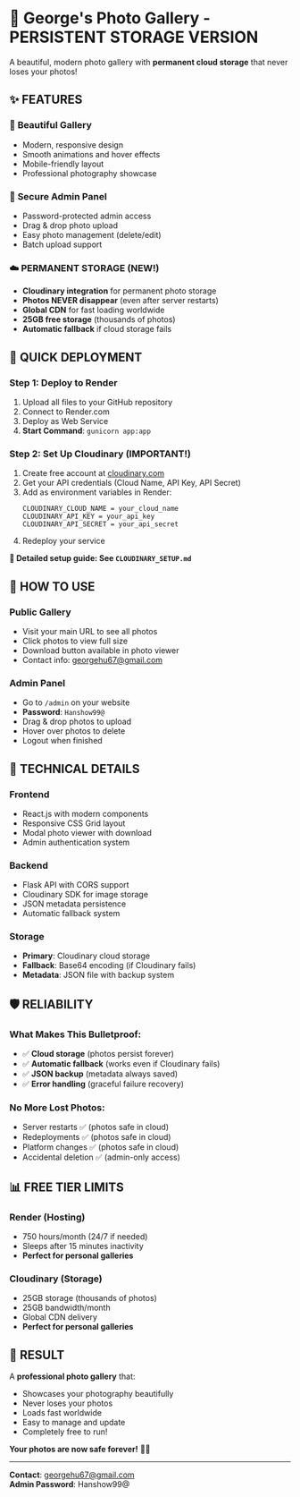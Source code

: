 # 📸 George's Photo Gallery - PERSISTENT STORAGE VERSION

A beautiful, modern photo gallery with **permanent cloud storage** that never loses your photos!

## ✨ FEATURES

### 🎨 **Beautiful Gallery**
- Modern, responsive design
- Smooth animations and hover effects
- Mobile-friendly layout
- Professional photography showcase

### 🔐 **Secure Admin Panel**
- Password-protected admin access
- Drag & drop photo upload
- Easy photo management (delete/edit)
- Batch upload support

### ☁️ **PERMANENT STORAGE** (NEW!)
- **Cloudinary integration** for permanent photo storage
- **Photos NEVER disappear** (even after server restarts)
- **Global CDN** for fast loading worldwide
- **25GB free storage** (thousands of photos)
- **Automatic fallback** if cloud storage fails

## 🚀 QUICK DEPLOYMENT

### **Step 1: Deploy to Render**
1. Upload all files to your GitHub repository
2. Connect to Render.com
3. Deploy as Web Service
4. **Start Command**: `gunicorn app:app`

### **Step 2: Set Up Cloudinary (IMPORTANT!)**
1. Create free account at [cloudinary.com](https://cloudinary.com)
2. Get your API credentials (Cloud Name, API Key, API Secret)
3. Add as environment variables in Render:
   ```
   CLOUDINARY_CLOUD_NAME = your_cloud_name
   CLOUDINARY_API_KEY = your_api_key
   CLOUDINARY_API_SECRET = your_api_secret
   ```
4. Redeploy your service

**📖 Detailed setup guide: See `CLOUDINARY_SETUP.md`**

## 🎯 HOW TO USE

### **Public Gallery**
- Visit your main URL to see all photos
- Click photos to view full size
- Download button available in photo viewer
- Contact info: georgehu67@gmail.com

### **Admin Panel**
- Go to `/admin` on your website
- **Password**: `Hanshow99@`
- Drag & drop photos to upload
- Hover over photos to delete
- Logout when finished

## 🔧 TECHNICAL DETAILS

### **Frontend**
- React.js with modern components
- Responsive CSS Grid layout
- Modal photo viewer with download
- Admin authentication system

### **Backend**
- Flask API with CORS support
- Cloudinary SDK for image storage
- JSON metadata persistence
- Automatic fallback system

### **Storage**
- **Primary**: Cloudinary cloud storage
- **Fallback**: Base64 encoding (if Cloudinary fails)
- **Metadata**: JSON file with backup system

## 🛡️ RELIABILITY

### **What Makes This Bulletproof:**
- ✅ **Cloud storage** (photos persist forever)
- ✅ **Automatic fallback** (works even if Cloudinary fails)
- ✅ **JSON backup** (metadata always saved)
- ✅ **Error handling** (graceful failure recovery)

### **No More Lost Photos:**
- Server restarts ✅ (photos safe in cloud)
- Redeployments ✅ (photos safe in cloud)
- Platform changes ✅ (photos safe in cloud)
- Accidental deletion ✅ (admin-only access)

## 📊 FREE TIER LIMITS

### **Render (Hosting)**
- 750 hours/month (24/7 if needed)
- Sleeps after 15 minutes inactivity
- **Perfect for personal galleries**

### **Cloudinary (Storage)**
- 25GB storage (thousands of photos)
- 25GB bandwidth/month
- Global CDN delivery
- **Perfect for personal galleries**

## 🎉 RESULT

A **professional photo gallery** that:
- Showcases your photography beautifully
- Never loses your photos
- Loads fast worldwide
- Easy to manage and update
- Completely free to run!

**Your photos are now safe forever!** 📸✨

---

**Contact**: georgehu67@gmail.com  
**Admin Password**: Hanshow99@

